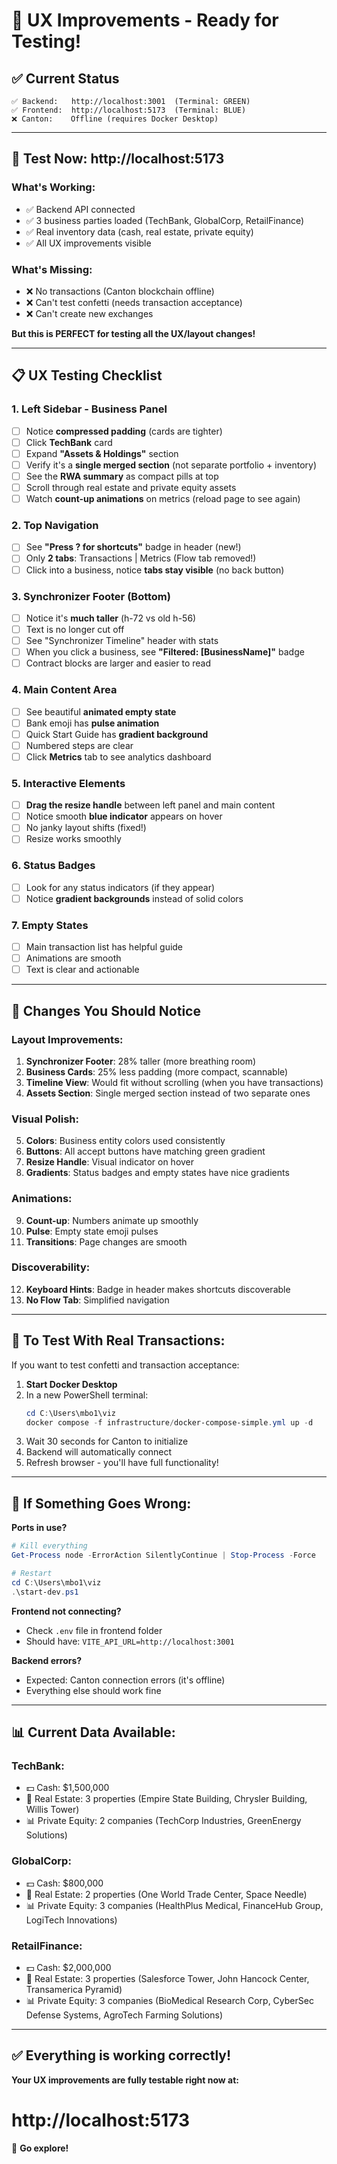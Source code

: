 # 🎨 UX Improvements - Ready for Testing!

## ✅ **Current Status**

```
✅ Backend:   http://localhost:3001  (Terminal: GREEN)
✅ Frontend:  http://localhost:5173  (Terminal: BLUE)
❌ Canton:    Offline (requires Docker Desktop)
```

---

## 🎯 **Test Now: http://localhost:5173**

### **What's Working:**
- ✅ Backend API connected
- ✅ 3 business parties loaded (TechBank, GlobalCorp, RetailFinance)
- ✅ Real inventory data (cash, real estate, private equity)
- ✅ All UX improvements visible

### **What's Missing:**
- ❌ No transactions (Canton blockchain offline)
- ❌ Can't test confetti (needs transaction acceptance)
- ❌ Can't create new exchanges

**But this is PERFECT for testing all the UX/layout changes!**

---

## 📋 **UX Testing Checklist**

### **1. Left Sidebar - Business Panel**
- [ ] Notice **compressed padding** (cards are tighter)
- [ ] Click **TechBank** card
- [ ] Expand **"Assets & Holdings"** section
- [ ] Verify it's a **single merged section** (not separate portfolio + inventory)
- [ ] See the **RWA summary** as compact pills at top
- [ ] Scroll through real estate and private equity assets
- [ ] Watch **count-up animations** on metrics (reload page to see again)

### **2. Top Navigation**
- [ ] See **"Press ? for shortcuts"** badge in header (new!)
- [ ] Only **2 tabs**: Transactions | Metrics (Flow tab removed!)
- [ ] Click into a business, notice **tabs stay visible** (no back button)

### **3. Synchronizer Footer (Bottom)**
- [ ] Notice it's **much taller** (h-72 vs old h-56)
- [ ] Text is no longer cut off
- [ ] See "Synchronizer Timeline" header with stats
- [ ] When you click a business, see **"Filtered: [BusinessName]"** badge
- [ ] Contract blocks are larger and easier to read

### **4. Main Content Area**
- [ ] See beautiful **animated empty state**
- [ ] Bank emoji has **pulse animation**
- [ ] Quick Start Guide has **gradient background**
- [ ] Numbered steps are clear
- [ ] Click **Metrics** tab to see analytics dashboard

### **5. Interactive Elements**
- [ ] **Drag the resize handle** between left panel and main content
- [ ] Notice smooth **blue indicator** appears on hover
- [ ] No janky layout shifts (fixed!)
- [ ] Resize works smoothly

### **6. Status Badges**
- [ ] Look for any status indicators (if they appear)
- [ ] Notice **gradient backgrounds** instead of solid colors

### **7. Empty States**
- [ ] Main transaction list has helpful guide
- [ ] Animations are smooth
- [ ] Text is clear and actionable

---

## 🎨 **Changes You Should Notice**

### **Layout Improvements:**
1. **Synchronizer Footer**: 28% taller (more breathing room)
2. **Business Cards**: 25% less padding (more compact, scannable)
3. **Timeline View**: Would fit without scrolling (when you have transactions)
4. **Assets Section**: Single merged section instead of two separate ones

### **Visual Polish:**
5. **Colors**: Business entity colors used consistently
6. **Buttons**: All accept buttons have matching green gradient
7. **Resize Handle**: Visual indicator on hover
8. **Gradients**: Status badges and empty states have nice gradients

### **Animations:**
9. **Count-up**: Numbers animate up smoothly
10. **Pulse**: Empty state emoji pulses
11. **Transitions**: Page changes are smooth

### **Discoverability:**
12. **Keyboard Hints**: Badge in header makes shortcuts discoverable
13. **No Flow Tab**: Simplified navigation

---

## 🔧 **To Test With Real Transactions:**

If you want to test confetti and transaction acceptance:

1. **Start Docker Desktop**
2. In a new PowerShell terminal:
   ```powershell
   cd C:\Users\mbo1\viz
   docker compose -f infrastructure/docker-compose-simple.yml up -d
   ```
3. Wait 30 seconds for Canton to initialize
4. Backend will automatically connect
5. Refresh browser - you'll have full functionality!

---

## 🐛 **If Something Goes Wrong:**

**Ports in use?**
```powershell
# Kill everything
Get-Process node -ErrorAction SilentlyContinue | Stop-Process -Force

# Restart
cd C:\Users\mbo1\viz
.\start-dev.ps1
```

**Frontend not connecting?**
- Check `.env` file in frontend folder
- Should have: `VITE_API_URL=http://localhost:3001`

**Backend errors?**
- Expected: Canton connection errors (it's offline)
- Everything else should work fine

---

## 📊 **Current Data Available:**

### **TechBank:**
- 💵 Cash: $1,500,000
- 🏢 Real Estate: 3 properties (Empire State Building, Chrysler Building, Willis Tower)
- 📊 Private Equity: 2 companies (TechCorp Industries, GreenEnergy Solutions)

### **GlobalCorp:**
- 💵 Cash: $800,000
- 🏢 Real Estate: 2 properties (One World Trade Center, Space Needle)
- 📊 Private Equity: 3 companies (HealthPlus Medical, FinanceHub Group, LogiTech Innovations)

### **RetailFinance:**
- 💵 Cash: $2,000,000
- 🏢 Real Estate: 3 properties (Salesforce Tower, John Hancock Center, Transamerica Pyramid)
- 📊 Private Equity: 3 companies (BioMedical Research Corp, CyberSec Defense Systems, AgroTech Farming Solutions)

---

## ✅ **Everything is working correctly!**

**Your UX improvements are fully testable right now at:**
# http://localhost:5173

🚀 **Go explore!**

